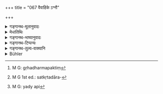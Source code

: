 +++
title = "067 वैवाहिके ऽग्नौ"

+++

<details><summary>गङ्गानथ-मूलानुवादः</summary>

In the marriage-fire the householder should perform the ‘gṛhya’ rites; as also the rite of the ‘five sacrifices’ and the daily cooking.—(67)
</details>

<details><summary>मेधातिथिः</summary>

अतिक्रान्तं विवाहप्रकरणम् । कृतो विवाहो यस्मिन्न् **अग्नौ** तत्र **कुर्वीत गृह्यं कर्म**, अग्निसाध्यम् अष्टकापार्वणश्राद्धहोमादि गृह्यस्मृतिकारैर् उक्तम् । **पञ्चयज्ञा** वक्ष्यमाणास् तेषां **विधानम्** अनुष्ठानम्, तस्मिन्न् एवाग्नौ । 

- <u>यद्य्</u> अप्य् अविशेषेण **पञ्चयज्ञविधानम्** इत्य् उक्तं तथापि वैश्वदेवहोमो ऽग्निसाध्यः, उदकतर्पणादौ तु न किंचिद् अग्निना कार्यम् । कथं तर्हि निर्देशो ऽग्नौ पञ्चयज्ञविधानं कार्यम् इति । 

- <u>केचिद्</u> आहुर् एकापि सप्तमी विषयभेदाद् भिद्यते । तस्मात् पञ्चयज्ञैकदेशे पञ्चयज्ञशब्दः प्रयुक्तः । 

- <u>अथ वा</u> **पञ्चयज्ञविधानम्** इत्य् अत्र **अग्नाउ** इति न संबध्यते, वैश्वदेवहोमस्य पूर्वेणैवाग्न्यधिकरणस्य सिद्धत्वात् । एवं संबन्धः क्रियते- गृही तु **पञ्चयज्ञविधानं** कुर्यात् । **अग्नौ** तु **वैवाहिके** गृह्यकर्मपक्तिं[^१२२] **चान्वाहिकीम्** अग्नाव् इत्य् अपेक्ष्यते । 


[^१२२]:
     M G: gṛhadharmapaktiṃ

- गृहशब्दो दारवचनः । **गृही** तु स कृतदारपरिग्रहो[^१२३] भार्याद्वितीय इदम् इदं कुर्याद् इति । विवाहे चाग्निः कैश्चिद् गृह्यकारैर् अरणिनिर्मन्थनाद् आधातव्य इत्य् उक्तम् । अपरैर् यतः कुतश्चिद् दीप्यमानम् आनीय होतव्यम् इति । अनेन तस्मिन् **गृह्यम्** इति वचनेन धारणम् अग्नेर् अर्थाद् उक्तं भवति । 


[^१२३]:
     M G 1st ed.: satkṛtadāra-

- <u>अत्र केचिद्</u> आहुः । शूद्रस्यापि वैवाहिकाग्निधारणम् अस्ति, तस्यापि पाकयज्ञाधिकारात् । न चात्र जातिविशेष उपात्तः,  केवलं "**गृही**" इति श्रुतम् । शूद्रो ऽपि गृही, तस्यापि दारपरिग्रहस्योक्तत्वात् । एतद् एवान्यत्र पठितम् ।

- कर्म स्मार्थं विवाहाग्नौ कुर्वीत प्रयहं गृही । इति । (य्ध् १.९६)

- <u>अत्रोच्यते</u> । **गृह्यं कर्म वैवाहिके ऽग्नाव्** इति श्रुतम् । न च गृह्यं नाम किंचित् कर्मास्ति । तत्र गृह्यस्मृतिकारोक्तं गृह्यम् इति लक्षणया मन्तव्यम् । गृह्यकारैश् च त्रैवर्णिकानां एव कर्माम्नातम्, न शूद्रस्य- "उक्तानि वैतानिकानि गृह्याणि वक्ष्यामः" (आश्ग् १.१.१) इति । उक्तानुकीर्तनस्य एतद् एव प्रयोजनं येषाम् एव वैतानिकेष्व् अधिकारस् तेषाम् एव गृह्येष्व् इति, न पुनर् यथान्यैर् व्याख्यातं तद् धर्मप्रात्यर्थम् । तादर्थ्ये हि विवक्षिते "तस्याग्निहोत्रेण प्रादुष्करणहोमकालौ व्याख्यातौ" (आश्ग् १.९.४) इति नावक्ष्यत् । न च गृहे भवं गृह्यम् इति युक्तम् । शालावचनो गृहशब्दो दारवचनो वा । न तावत् कस्यचित् कर्मणः शालाधिकरणत्वेन विशेषतः समाम्नाता यद् गृहम् इत्य् अनूद्य गृहिणो विधीयते । यद् अपि गृहसंस्कारकं वास्तुपरीक्षादि तद् अपि त्रैवर्णिकानाम् एव, न शूद्रस्य । अथ दारवचनस् तत्रापि गृहीत्य् अनेनैव गतत्वान् न किंचित् । 

- यद् अपि[^१२४] स्मृत्यन्तरम्-


[^१२४]:
     M G: yady api

- कर्म स्मार्तं विवाहाग्नौ कुर्वीत प्रत्यहं गृही ।

- दायकालाह्र्ते वापि श्रौतं वैतानिकाग्निषु ॥ (य्ध् १.९७)

इति, अत्रापि किंचित् स्मार्तम् इति विशेषानुपादानाद् अन्यसापेक्षतैव । न हि सर्वम् अग्नौ स्मार्तं कर्म संभवति । न च होमविषयत्वे प्रमाणम् अस्ति । न ह्य् अवश्यम् अग्न्यधिकरण एव होमः । 

- तस्माद् गृह्यकारोक्तं **गृह्यम्** इति वक्तव्यम् । एते हि स्मृती गृह्यकारविहितं कर्मानुवदतः । तथा च कुतः शूद्रस्याग्निपरिग्रहः । किं च "श्रौतं वैतानिकाग्निषु" इति अपरं तत्राम्नायते, तत्र अवश्यम् अयं त्रैवर्णिकविषय एषितव्यः । स एव पूर्वत्र चातुर्वर्ण्यपर उत्तरत्र त्रैवर्णिकपर इत्य् एकस्य शब्दस्य तात्पर्यभेदो ऽभ्युपगतः स्यात् । न चाभेदे संभवति भेदो न्याय्यः । अन्वहं भव्**आन्वाहिक्**ई । प्रतिदिवसं यः पाको भुक्त्यर्थः स तस्मिन्न् एवाग्नौ कर्तव्यः ॥ ३.५७ ॥
</details>

<details><summary>गङ्गानथ-भाष्यानुवादः</summary>

The section on Marriage is finished.

In the fire in which the marriage-rites have been performed, one should perform the ‘Gṛhya rites,’—*i.e*., rites that have been prescribed by the authors of *Gṛhyasūtras* as to be performed with the help of fire;
*e.g*., the *Aṣṭakā śrāddha*, the *Pārvaṇaśrāddha*, Libations, and so
forth.

‘*Five sacrifices*’—to be described later on;—‘*the rite*,’ the performance of these—(should be done) in that same fire.

“Though the text speaks of the ‘five sacrifices’ without any specification, yet (among them) the Vaiśvadeva-offering alone is to be made in the fire; in the offering of the water-libations, etc., there is no need for the fire. Why then should the text speak of the ‘rite of five sacrfices’ as to be performed *in the fire*?”

Some people explain that, though the locative ending is one only, yet it may be regarded as diverse in reference to the diversity in the objects; hence, in the present context, the term ‘five sacrifices’ has been used in the sense of a part only of the five sacrifices.’

Or (another explanation is that), the phrase, ‘*in the* *f* *ire*,’ is not to be construed with the ‘*rite of the five sacrifices*,’—the Vaiśvadeva-offering, which is made into fire, being already included in the preceding phrase (‘*gṛhya* rite ’). The construction in this case would be—‘the Householder should perform the rite of the five sacrifices, and in the Marriage-fire he should perform the *gṛhya* or domestic rites, as also the daily cooking.’

The term ‘*gṛha*,’ *house*,’ denotes *wife*; hence what is meant is that the ‘*householder*,’ *i.e*., one, who has married a wife, should perform the rites, in association with one’s wife.

Some writers on the Gṛhyasūtras have declared that at marriage, fire should be produced by the friction of two sticks; while, according to others, one may bring burning fire from anywhere he likes and make his offerings into that.

The injunction that the domestic rites shall be performed in the marriage-fire implies that the fire kindled at marriage shall be kept up.

On this point some people make the following observations:—The maintaining of the marriage-fire should be necessary for the *Śūdra* also; as for him. also the performance of the ‘*Pākayajña*’ has been ordained; nor does the present text specify any particular caste; all that is found is the general term ‘householder,’ and the *Śūdra* also is a ‘householder,’ the marrying of a wife being prescribed for him also. This is what has beeu declared elsewhere (in Yājñavalkya, *Ācāra*, 97)—‘The householder should everyday perform the *smārta* rites in the marriage-tire.’”

Our answer to the above is as follows:—What has been declared is that ‘Gṛhya rites are to be performed in the marriage-fire;’ but there is no special rite named ‘*gṛhya*;’ hence the name ‘*gṛhya*’ should be taken as indirectly indicating the rites prescribed by writers on
*Gṛhyasūtras*; and these writers have prescribed the rites for the three
higher castes only, and not for the *Śūdra*. In fact, in the Gṛhyasūtras we find a summing up in the words—‘The sacrificial rites have been described, we are now going to describe the Gṛhya rites;’ and the purpose for which these words have beeu added is to imply that ‘those persons only are entitled to the performance of the *Gṛhya* rites who are entitled to that of the *sacrificial* ones;’ and it is not meant, as it has been explained by others, that the latter constitute the duty of others also. If this had been meant, then it would not have been asserted that—‘the times for *Prāduṣkaraṇa* and Homa are analogous to those of the *Agnihotra*.’ Nor, again, is it right to take the term ‘*gṛhya*’ to mean ‘pertaining to the home’ (domestic); for the term ‘home’ (*gṛha*) could only mean either ‘house’ or ‘wife;’ now, as a matter of fact, for no rite has the ‘house’ been specifically prescribed as the location, in view of which the rite could be prescribed for the householder in terms of the ‘house,’ Then, again, such rites also as are performed for the sanctification of one’s house—such for instance, as the testing of the building-site, and so forth—have been prescribed for the three higher castes only, and not for the *Śūdra*. If, on the other hand, the term ‘home’ means the ‘wife,’ then the act meant having been already implied by the term ‘householder,’ the name ‘*gṛhya*’ would be superfluous.

As for the statement in the other *Smṛti* (Yājavalkya, *Ācāra* 97)—‘The householder should every-day perform *Smārta* rites in the Marriage-fire, or in the fire set up at the time of partition, and the
*Śrauta* rites in the sacrificial fires,’—here also, since it has not
been specifically stated what the ‘*smārta* rites’ are, the statement must be taken as qualified by some other statement; specially because, as a matter of fact, all *smārta* rites cannot be performed in fire; nor is there anything to indicate that the term refers to *Homa* (offerings into fire) only; nor, again, is it necessary that all *Homa* -offerings shall be made into fire.

From all this the term ‘gṛhya’ has to be explained as standing for the
*rites prescribed by the* authors of *Gṛhyasūtras*. Both these *smṛti-*
texts (the present one, and Yājñavalkya I, 97) only refer to what has been prescribed by the authors of *Gṛhyasūtras*. So that how could there be any setting up of the fire by a *Śūdra?*

Further, Yājñavalkya’s text lays down the additional fact that ‘Śrauta rites are to be performed in the sacrificial fire;’ and this must be taken as pertaining to the three higher castes only. Under the circumstances, if the former statement (regarding *smārta* rites) were taken as pertaining to all the four castes, and the latter (regarding the *śrauta* rites) to three castes only, then this would involve the incongruity of one and the same set of words having two different imports. And, so long as a uniform import can be found, there can be no justification for admitting such a diversity.

‘*Daily*’—that which is done day after day; *e.g*., the cooking that is done every day for one’s own food;—this also is to be done in the same fire.—(67)
</details>

<details><summary>गङ्गानथ-टिप्पन्यः</summary>

*Medhātithi* (P. 217, l. 27)—‘*Etadevānyatra paṭhitam*’.—The verse is
quoted from Yājñavalkya (1.97), where *Mitākṣarā* explains the phrase ‘*smārtam karma*’ as ‘the Vaiśvadeva and other religious rites prescribed in the *Smṛtis*’, as also ‘the ordinary worldly acts of cooking and the like’, while *Aparārka* explains it simply as ‘acts laid down in the *Smṛtis*’.

This verse is quoted in *Nirṇayasindhu* (p. 301);—and in *Śāntimayūkha* (p. 4).
</details>

<details><summary>गङ्गानथ-तुल्य-वाक्यानि</summary>

*Gautama* (5.7-9).—‘The installation of Fire begins either with marriage
or with succession to property; in that are the Gṛhya-rites to be performed; as also the sacrifices to Gods, Pitṛs and Men, and also Vedic Study.’

*Yājñavalkya* (1. 97).—‘The Householder should every day perform the
Smārta-rites in the marriage-tire, or in the fire installed at the time of succession to property; and the Śrauta rites are to he performed in the Śrauta Fire.’

*Viṣṇu* (59.1-3).—‘The Householder shall perform the Pākayajñas in the
Marriage-Fire; also the Agnihotra, both morning and evening; he shall also pour libations to the Gods.’

*Baudhāyana* (2.2.75).—‘The installation of Fire begins with marriage;
in that should the rites be performed till such time as the regular Laying of the Fire.’

*Śātātapa* (Vīramitrodaya-Āhnika, p. 393).—‘The Vaiśvadeva offering may
be made either in the ordinary fire or in the Vedic fire.’

*Aṅgiras* (Vīramitrodaya-Āhnika, p. 393).—‘Homa is prescribed as to be
done in that fire in which one cooks his food.’

*Vyāsa* (Vīramitrodaya-Āhnika, p. 393).—‘All the Pākayajñas are to he
offered in the Marriage Fire.’

*Kāmandaka* (2.25-26).—‘The duties of a Householder are to perform the
Agnihotra, to live by the prescribed professions and to avoid sexual intercourse on the Parvas. The duties of those who have married and settled down are—to worship gods, pitṛs and guests, to show mercy to the poor and the distressed and to live according to *Śruti* and *Smṛti*.’
</details>

<details><summary>Bühler</summary>

067	With the sacred fire, kindled at the wedding, a householder shall perform according to the law the domestic ceremonies and the five (great) sacrifices, and (with that) he shall daily cook his food.
</details>
